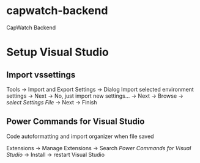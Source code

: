 # capwatch-backend

CapWatch Backend

# Setup Visual Studio

## Import vssettings

Tools -> Import and Export Settings -> Dialog
Import selected environment settings -> Next -> No, just import new settings... -> Next -> Browse -> *select Settings File* -> Next -> Finish

## Power Commands for Visual Studio

Code autoformatting and import organizer when file saved

Extensions -> Manage Extensions -> Search *Power Commands for Visual Studio* -> Install -> restart Visual Studio